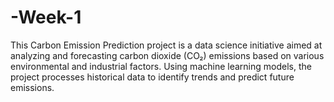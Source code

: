 # -Week-1
This Carbon Emission Prediction project is a data science initiative aimed at analyzing and forecasting carbon dioxide (CO₂) emissions based on various environmental and industrial factors. Using machine learning models, the project processes historical data to identify trends and predict future emissions. 
